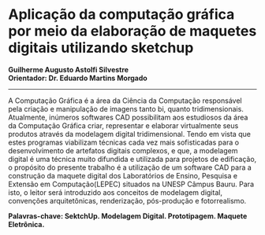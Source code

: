 # Aplicação da computação gráfica por meio da elaboração de maquetes digitais utilizando sketchup
**Guilherme Augusto Astolfi Silvestre**  
**Orientador: Dr. Eduardo Martins Morgado**
***
 A Computação Gráfica é a área da Ciência da Computação responsável pela criação e manipulação de imagens tanto bi, quanto tridimensionais. Atualmente, inúmeros softwares CAD possibilitam aos estudiosos da área da Computação Gráfica criar, representar e elaborar virtualmente seus produtos através da modelagem digital tridimensional. Tendo em vista que estes programas viabilizam técnicas cada vez mais sofisticadas para o desenvolvimento de artefatos digitais complexos, e que, a modelagem digital é uma técnica muito difundida e utilizada para projetos de edificação, o propósito do presente trabalho é a utilização de um software CAD para a construção da maquete digital dos Laboratórios de Ensino, Pesquisa e Extensão em Computação(LEPEC) situados na UNESP Câmpus Bauru. Para isto, o leitor será introduzido aos conceitos de modelagem digital, convenções arquitetônicas, renderização, pós-produção e fotorrealismo. 

**Palavras-chave: SektchUp. Modelagem Digital. Prototipagem. Maquete Eletrônica.**
